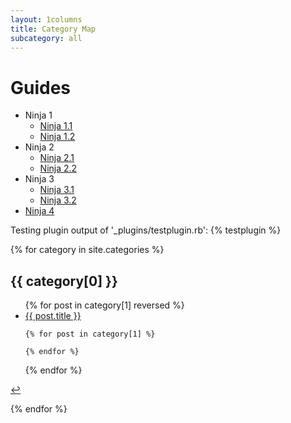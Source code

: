 ```yaml
---
layout: 1columns
title: Category Map
subcategory: all
---
```


# Guides 

<ul id="guides-expando">
	<li>
		<span>Ninja 1</span>
		<ul>
			<li><a href="#">Ninja 1.1</a></li>
			<li><a href="#">Ninja 1.2</a></li>
		</ul>
	</li>
	<li>
		<span>Ninja 2</span>
		<ul>
			<li><a href="#">Ninja 2.1</a></li>
			<li><a href="#">Ninja 2.2</a></li>
		</ul>
	</li>
	<li>
		<span>Ninja 3</span>
		<ul>
			<li><a href="#">Ninja 3.1</a></li>
			<li><a href="#">Ninja 3.2</a></li>
		</ul>
	</li>
	<li>
		<a href="#">Ninja 4</a>
	</li>
</ul>


<script type="text/javascript">
	$("#guides-expando").menu();
</script>


Testing plugin output of '_plugins/testplugin.rb': {% testplugin %}


{% for category in site.categories %} 
<h2 id="{{ category[0] }}-ref">{{ category[0] }}</h2>
<ul>
  {% for post in category[1] reversed %} 
    <li><a href="{{ post.url }}">{{ post.title }}</a></li> 
	
	{% for post in category[1] %} 

  	{% endfor %}	

  {% endfor %}
</ul>
<p><a href="#{{ category[0] }}-ref">&#8617;</a></p>
{% endfor %}


